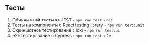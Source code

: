 ## Тесты

1) Обычные unit тесты на JEST - `npm run test:unit`
2) Тесты на компоненты с React testing library - `npm run test:unit`
3) Скриншотное тестирование с loki - `npm run test:ui`
4) e2e тестирование с Cypress - `npm run test:e2e`
